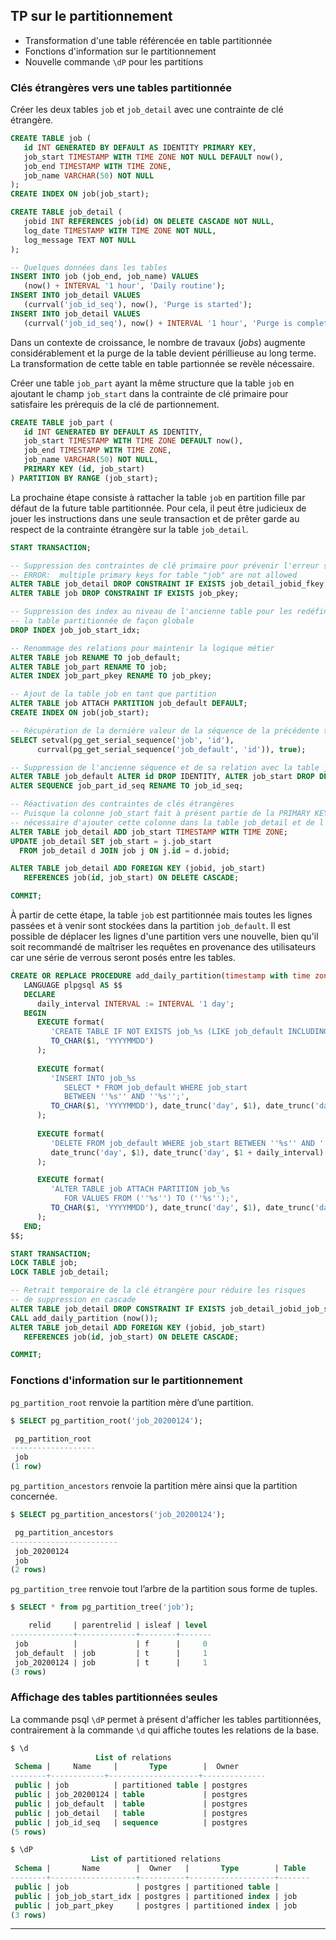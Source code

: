 ## TP sur le partitionnement

<div class="slide-content">

  * Transformation d'une table référencée en table partitionnée
  * Fonctions d'information sur le partitionnement
  * Nouvelle commande `\dP` pour les partitions

</div>

<div class="notes">

### Clés étrangères vers une tables partitionnée

Créer les deux tables `job` et `job_detail` avec une contrainte de clé étrangère.

```sql
CREATE TABLE job (
   id INT GENERATED BY DEFAULT AS IDENTITY PRIMARY KEY,
   job_start TIMESTAMP WITH TIME ZONE NOT NULL DEFAULT now(),
   job_end TIMESTAMP WITH TIME ZONE,
   job_name VARCHAR(50) NOT NULL
);
CREATE INDEX ON job(job_start);

CREATE TABLE job_detail (
   jobid INT REFERENCES job(id) ON DELETE CASCADE NOT NULL,
   log_date TIMESTAMP WITH TIME ZONE NOT NULL,
   log_message TEXT NOT NULL
);

-- Quelques données dans les tables
INSERT INTO job (job_end, job_name) VALUES 
   (now() + INTERVAL '1 hour', 'Daily routine');
INSERT INTO job_detail VALUES 
   (currval('job_id_seq'), now(), 'Purge is started');
INSERT INTO job_detail VALUES 
   (currval('job_id_seq'), now() + INTERVAL '1 hour', 'Purge is completed');
```

Dans un contexte de croissance, le nombre de travaux (_jobs_) augmente considérablement
et la purge de la table devient périllieuse au long terme. La transformation de 
cette table en table partionnée se revèle nécessaire.

Créer une table `job_part` ayant la même structure que la table `job` en ajoutant
le champ `job_start` dans la contrainte de clé primaire pour satisfaire les
prérequis de la clé de partionnement.

```sql
CREATE TABLE job_part (
   id INT GENERATED BY DEFAULT AS IDENTITY,
   job_start TIMESTAMP WITH TIME ZONE DEFAULT now(),
   job_end TIMESTAMP WITH TIME ZONE,
   job_name VARCHAR(50) NOT NULL,
   PRIMARY KEY (id, job_start)
) PARTITION BY RANGE (job_start);
```

La prochaine étape consiste à rattacher la table `job` en partition fille par
défaut de la future table partitionnée. Pour cela, il peut être judicieux de 
jouer les instructions dans une seule transaction et de prêter garde au respect
de la contrainte étrangère sur la table `job_detail`.

```sql
START TRANSACTION;

-- Suppression des contraintes de clé primaire pour prévenir l'erreur suivante :
-- ERROR:  multiple primary keys for table "job" are not allowed
ALTER TABLE job_detail DROP CONSTRAINT IF EXISTS job_detail_jobid_fkey;
ALTER TABLE job DROP CONSTRAINT IF EXISTS job_pkey;

-- Suppression des index au niveau de l'ancienne table pour les redéfinir sur
-- la table partitionnée de façon globale
DROP INDEX job_job_start_idx;

-- Renommage des relations pour maintenir la logique métier
ALTER TABLE job RENAME TO job_default;
ALTER TABLE job_part RENAME TO job;
ALTER INDEX job_part_pkey RENAME TO job_pkey;

-- Ajout de la table job en tant que partition
ALTER TABLE job ATTACH PARTITION job_default DEFAULT;
CREATE INDEX ON job(job_start);

-- Récupération de la dernière valeur de la séquence de la précédente table
SELECT setval(pg_get_serial_sequence('job', 'id'),
      currval(pg_get_serial_sequence('job_default', 'id')), true);

-- Suppression de l'ancienne séquence et de sa relation avec la table job_default
ALTER TABLE job_default ALTER id DROP IDENTITY, ALTER job_start DROP DEFAULT;
ALTER SEQUENCE job_part_id_seq RENAME TO job_id_seq;

-- Réactivation des contraintes de clés étrangères
-- Puisque la colonne job_start fait à présent partie de la PRIMARY KEY, il est
-- nécessaire d'ajouter cette colonne dans la table job_detail et de l'alimenter
ALTER TABLE job_detail ADD job_start TIMESTAMP WITH TIME ZONE;
UPDATE job_detail SET job_start = j.job_start
  FROM job_detail d JOIN job j ON j.id = d.jobid; 

ALTER TABLE job_detail ADD FOREIGN KEY (jobid, job_start) 
   REFERENCES job(id, job_start) ON DELETE CASCADE;

COMMIT;
```

À partir de cette étape, la table `job` est partitionnée mais toutes les lignes
passées et à venir sont stockées dans la partition `job_default`. Il est possible
de déplacer les lignes d'une partition vers une nouvelle, bien qu'il soit recommandé
de maîtriser les requêtes en provenance des utilisateurs car une série de verrous
seront posés entre les tables.

```sql
CREATE OR REPLACE PROCEDURE add_daily_partition(timestamp with time zone)
   LANGUAGE plpgsql AS $$
   DECLARE
      daily_interval INTERVAL := INTERVAL '1 day';
   BEGIN
      EXECUTE format(
         'CREATE TABLE IF NOT EXISTS job_%s (LIKE job_default INCLUDING CONSTRAINTS);',
         TO_CHAR($1, 'YYYYMMDD')
      );
      
      EXECUTE format(
         'INSERT INTO job_%s
            SELECT * FROM job_default WHERE job_start
            BETWEEN ''%s'' AND ''%s'';',
         TO_CHAR($1, 'YYYYMMDD'), date_trunc('day', $1), date_trunc('day', $1 + daily_interval)
      );
      
      EXECUTE format(
         'DELETE FROM job_default WHERE job_start BETWEEN ''%s'' AND ''%s'';',
         date_trunc('day', $1), date_trunc('day', $1 + daily_interval)
      );

      EXECUTE format(
         'ALTER TABLE job ATTACH PARTITION job_%s
            FOR VALUES FROM (''%s'') TO (''%s'');',
         TO_CHAR($1, 'YYYYMMDD'), date_trunc('day', $1), date_trunc('day', $1 + daily_interval)
      );
   END;
$$; 

START TRANSACTION;
LOCK TABLE job;
LOCK TABLE job_detail;

-- Retrait temporaire de la clé étrangère pour réduire les risques 
-- de suppression en cascade
ALTER TABLE job_detail DROP CONSTRAINT IF EXISTS job_detail_jobid_job_start_fkey;
CALL add_daily_partition (now());
ALTER TABLE job_detail ADD FOREIGN KEY (jobid, job_start) 
   REFERENCES job(id, job_start) ON DELETE CASCADE;

COMMIT;
```

### Fonctions d'information sur le partitionnement

`pg_partition_root` renvoie la partition mère d’une partition.

```sql
$ SELECT pg_partition_root('job_20200124');

 pg_partition_root 
-------------------
 job
(1 row)
```

`pg_partition_ancestors` renvoie la partition mère ainsi que la partition concernée.

```sql
$ SELECT pg_partition_ancestors('job_20200124');

 pg_partition_ancestors 
------------------------
 job_20200124
 job
(2 rows)
```

`pg_partition_tree` renvoie tout l’arbre de la partition sous forme de tuples.

```sql
$ SELECT * from pg_partition_tree('job');

    relid     | parentrelid | isleaf | level 
--------------+-------------+--------+-------
 job          |             | f      |     0
 job_default  | job         | t      |     1
 job_20200124 | job         | t      |     1
(3 rows)
```

###  Affichage des tables partitionnées seules

La commande psql `\dP` permet à présent d'afficher les tables partitionnées,
contrairement à la commande `\d` qui affiche toutes les relations de la base.

```sql
$ \d
                   List of relations
 Schema |     Name     |       Type        |  Owner
--------+------------+--------------------+--------------
 public | job          | partitioned table | postgres
 public | job_20200124 | table             | postgres
 public | job_default  | table             | postgres
 public | job_detail   | table             | postgres
 public | job_id_seq   | sequence          | postgres
(5 rows)

$ \dP
                  List of partitioned relations
 Schema |       Name        |  Owner   |       Type        | Table 
--------+-------------------+----------+-------------------+-------
 public | job               | postgres | partitioned table | 
 public | job_job_start_idx | postgres | partitioned index | job
 public | job_part_pkey     | postgres | partitioned index | job
(3 rows)
```

</div>

----
